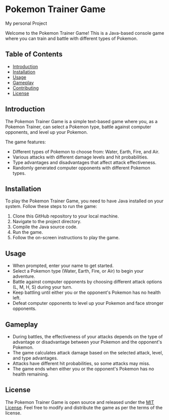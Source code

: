 # Pokemon Trainer Game
My personal Project

Welcome to the Pokemon Trainer Game! This is a Java-based console game where you can train and battle with different types of Pokemon.

## Table of Contents
- [Introduction](#introduction)
- [Installation](#installation)
- [Usage](#usage)
- [Gameplay](#gameplay)
- [Contributing](#contributing)
- [License](#license)

## Introduction

The Pokemon Trainer Game is a simple text-based game where you, as a Pokemon Trainer, can select a Pokemon type, battle against computer opponents, and level up your Pokemon.

The game features:
- Different types of Pokemon to choose from: Water, Earth, Fire, and Air.
- Various attacks with different damage levels and hit probabilities.
- Type advantages and disadvantages that affect attack effectiveness.
- Randomly generated computer opponents with different Pokemon types.

## Installation

To play the Pokemon Trainer Game, you need to have Java installed on your system. Follow these steps to run the game:

1. Clone this GitHub repository to your local machine.
2. Navigate to the project directory.
3. Compile the Java source code.
4. Run the game.
5. Follow the on-screen instructions to play the game.

## Usage

- When prompted, enter your name to get started.
- Select a Pokemon type (Water, Earth, Fire, or Air) to begin your adventure.
- Battle against computer opponents by choosing different attack options (L, M, H, S) during your turn.
- Keep battling until either you or the opponent's Pokemon has no health left.
- Defeat computer opponents to level up your Pokemon and face stronger opponents.

## Gameplay

- During battles, the effectiveness of your attacks depends on the type of advantage or disadvantage between your Pokemon and the opponent's Pokemon.
- The game calculates attack damage based on the selected attack, level, and type advantages.
- Attacks have different hit probabilities, so some attacks may miss.
- The game ends when either you or the opponent's Pokemon has no health remaining.

## License

The Pokemon Trainer Game is open source and released under the [MIT License](LICENSE). Feel free to modify and distribute the game as per the terms of the license.



